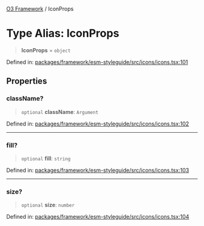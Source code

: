 [O3 Framework](../API.md) / IconProps

# Type Alias: IconProps

> **IconProps** = `object`

Defined in: [packages/framework/esm-styleguide/src/icons/icons.tsx:101](https://github.com/openmrs/openmrs-esm-core/blob/main/packages/framework/esm-styleguide/src/icons/icons.tsx#L101)

## Properties

### className?

> `optional` **className**: `Argument`

Defined in: [packages/framework/esm-styleguide/src/icons/icons.tsx:102](https://github.com/openmrs/openmrs-esm-core/blob/main/packages/framework/esm-styleguide/src/icons/icons.tsx#L102)

***

### fill?

> `optional` **fill**: `string`

Defined in: [packages/framework/esm-styleguide/src/icons/icons.tsx:103](https://github.com/openmrs/openmrs-esm-core/blob/main/packages/framework/esm-styleguide/src/icons/icons.tsx#L103)

***

### size?

> `optional` **size**: `number`

Defined in: [packages/framework/esm-styleguide/src/icons/icons.tsx:104](https://github.com/openmrs/openmrs-esm-core/blob/main/packages/framework/esm-styleguide/src/icons/icons.tsx#L104)
